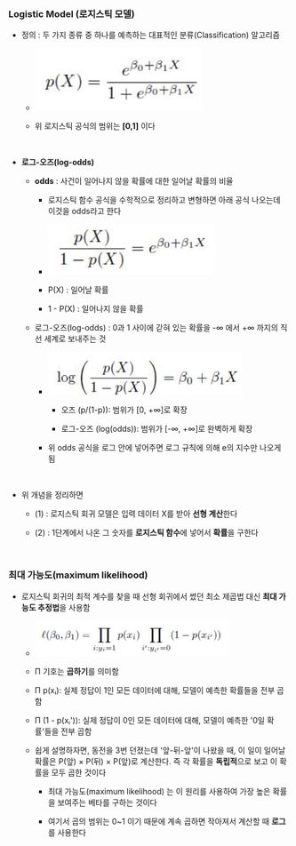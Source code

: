 ### Logistic Model (로지스틱 모델)

- 정의 : 두 가지 종류 중 하나를 예측하는 대표적인 분류(Classification) 알고리즘

    - ![System Resources](../../images/Artificial%20Neural%20Network%20images/03-2장로지스틱공식.png)
 
    - 위 로지스틱 공식의 범위는 **[0,1]** 이다

<br/>

- **로그-오즈(log-odds)**

    - **odds** : 사건이 일어나지 않을 확률에 대한 일어날 확률의 비율
 
        - 로지스틱 함수 공식을 수학적으로 정리하고 변형하면 아래 공식 나오는데 이것을 odds라고 한다 
 
        - ![System Resources](../../images/Artificial%20Neural%20Network%20images/03-2장odds공식.png)
     
        - P(X) : 일어날 확률
     
        - 1 - P(X) : 일어나지 않을 확률
     
    - 로그-오즈(log-odds) : 0과 1 사이에 갇혀 있는 확률을 -∞ 에서 +∞ 까지의 직선 세계로 보내주는 것
 
        - ![System Resources](../../images/Artificial%20Neural%20Network%20images/03-2장로그오즈공식.png)
     
            - 오즈 (p/(1-p)): 범위가 [0, +∞]로 확장

            - 로그-오즈 (log(odds)): 범위가 [-∞, +∞]로 완벽하게 확장 
     
        - 위 odds 공식을 로그 안에 넣어주면 로그 규칙에 의해 e의 지수만 나오게 됨 
     

 
<br/>

- 위 개념을 정리하면

    - (1) : 로지스틱 회귀 모델은 입력 데이터 X를 받아 **선형 계산**한다
 
    - (2) : 1단계에서 나온 그 숫자를 **로지스틱 함수**에 넣어서 **확률**을 구한다 

<br/>

### 최대 가능도(maximum likelihood) 

- 로지스틱 회귀의 최적 계수를 찾을 때 선형 회귀에서 썼던 최소 제곱법 대신 **최대 가능도 추정법**을 사용함

    - ![System Resources](../../images/Artificial%20Neural%20Network%20images/03-2장최대가능도공식.png)
 
    - Π 기호는 **곱하기**를 의미함

    - Π p(xᵢ): 실제 정답이 1인 모든 데이터에 대해, 모델이 예측한 확률들을 전부 곱함

    - Π (1 - p(xᵢ')): 실제 정답이 0인 모든 데이터에 대해, 모델이 예측한 '0일 확률'들을 전부 곱함
 
    - 쉽게 설명하자면, 동전을 3번 던졌는데 '앞-뒤-앞'이 나왔을 때, 이 일이 일어날 확률은 P(앞) × P(뒤) × P(앞)로 계산한다. 즉 각 확률을 **독립적**으로 보고 이 확률을 모두 곱한 것이다
 
        - 최대 가능도(maximum likelihood) 는 이 원리를 사용하여 가장 높은 확률을 보여주는 베타를 구하는 것이다
     
        - 여기서 곱의 범위는 0~1 이기 때문에 계속 곱하면 작아져서 계산할 때 **로그**를 사용한다
























































































































































